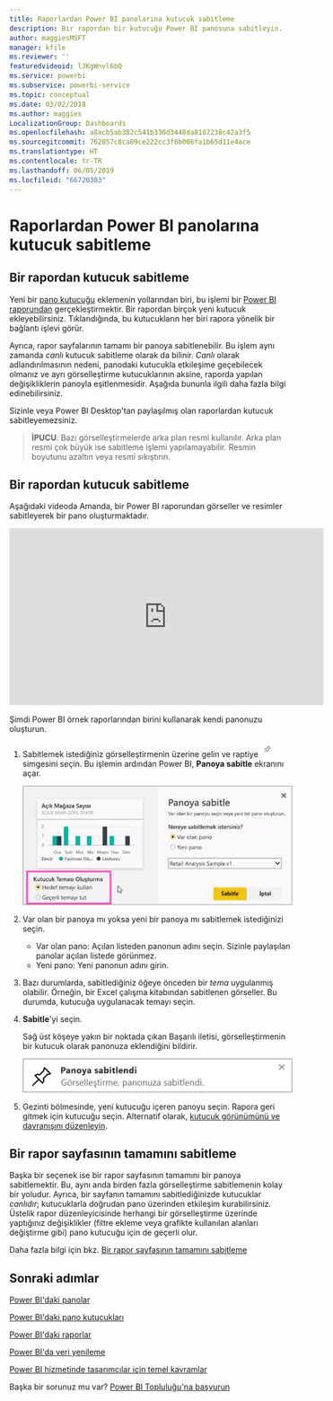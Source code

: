 ```yaml
---
title: Raporlardan Power BI panolarına kutucuk sabitleme
description: Bir rapordan bir kutucuğu Power BI panosuna sabitleyin.
author: maggiesMSFT
manager: kfile
ms.reviewer: ''
featuredvideoid: lJKgWnvl6bQ
ms.service: powerbi
ms.subservice: powerbi-service
ms.topic: conceptual
ms.date: 03/02/2018
ms.author: maggies
LocalizationGroup: Dashboards
ms.openlocfilehash: a8acb5ab382c541b330d3448da8187238c42a3f5
ms.sourcegitcommit: 762857c8ca09ce222cc3f8b006fa1b65d11e4ace
ms.translationtype: HT
ms.contentlocale: tr-TR
ms.lasthandoff: 06/05/2019
ms.locfileid: "66720303"
---
```

# <a name="pin-a-tile-to-a-power-bi-dashboard-from-a-report"></a>Raporlardan Power BI panolarına kutucuk sabitleme
## <a name="pinning-tiles-from-a-report"></a>Bir rapordan kutucuk sabitleme
Yeni bir [pano kutucuğu](consumer/end-user-tiles.md) eklemenin yollarından biri, bu işlemi bir [Power BI raporundan](consumer/end-user-reports.md) gerçekleştirmektir. Bir rapordan birçok yeni kutucuk ekleyebilirsiniz.  Tıklandığında, bu kutucukların her biri rapora yönelik bir bağlantı işlevi görür.

Ayrıca, rapor sayfalarının tamamı bir panoya sabitlenebilir.  Bu işlem aynı zamanda *canlı* kutucuk sabitleme olarak da bilinir.  *Canlı* olarak adlandırılmasının nedeni, panodaki kutucukla etkileşime geçebilecek olmanız ve ayrı görselleştirme kutucuklarının aksine, raporda yapılan değişikliklerin panoyla eşitlenmesidir. Aşağıda bununla ilgili daha fazla bilgi edinebilirsiniz.

Sizinle veya Power BI Desktop'tan paylaşılmış olan raporlardan kutucuk sabitleyemezsiniz. 

> **İPUCU**: Bazı görselleştirmelerde arka plan resmi kullanılır. Arka plan resmi çok büyük ise sabitleme işlemi yapılamayabilir.  Resmin boyutunu azaltın veya resmi sıkıştırın.  
> 
> 

## <a name="pin-a-tile-from-a-report"></a>Bir rapordan kutucuk sabitleme
Aşağıdaki videoda Amanda, bir Power BI raporundan görseller ve resimler sabitleyerek bir pano oluşturmaktadır.

<iframe width="560" height="315" src="https://www.youtube.com/embed/lJKgWnvl6bQ" frameborder="0" allowfullscreen></iframe>

Şimdi Power BI örnek raporlarından birini kullanarak kendi panonuzu oluşturun.

1. Sabitlemek istediğiniz görselleştirmenin üzerine gelin ve raptiye ![](media/service-dashboard-pin-tile-from-report/pbi_pintile_small.png) simgesini seçin. Bu işlemin ardından Power BI, **Panoya sabitle** ekranını açar.
   
     ![Panoya sabitle penceresi](media/service-dashboard-pin-tile-from-report/pbi_themes2.png)
2. Var olan bir panoya mı yoksa yeni bir panoya mı sabitlemek istediğinizi seçin.
   
   * Var olan pano: Açılan listeden panonun adını seçin. Sizinle paylaşılan panolar açılan listede görünmez.
   * Yeni pano: Yeni panonun adını girin.
3. Bazı durumlarda, sabitlediğiniz öğeye önceden bir *tema* uygulanmış olabilir.  Örneğin, bir Excel çalışma kitabından sabitlenen görseller. Bu durumda, kutucuğa uygulanacak temayı seçin.
4. **Sabitle**'yi seçin.
   
   Sağ üst köşeye yakın bir noktada çıkan Başarılı iletisi, görselleştirmenin bir kutucuk olarak panonuza eklendiğini bildirir.
   
   ![başarılı iletisi](media/service-dashboard-pin-tile-from-report/pinsuccess.png)
5. Gezinti bölmesinde, yeni kutucuğu içeren panoyu seçin. Rapora geri gitmek için kutucuğu seçin. Alternatif olarak, [kutucuk görünümünü ve davranışını düzenleyin](service-dashboard-edit-tile.md).

## <a name="pin-an-entire-report-page"></a>Bir rapor sayfasının tamamını sabitleme
Başka bir seçenek ise bir rapor sayfasının tamamını bir panoya sabitlemektir. Bu, aynı anda birden fazla görselleştirme sabitlemenin kolay bir yoludur.  Ayrıca, bir sayfanın tamamını sabitlediğinizde kutucuklar *canlıdır*; kutucuklarla doğrudan pano üzerinden etkileşim kurabilirsiniz. Üstelik rapor düzenleyicisinde herhangi bir görselleştirme üzerinde yaptığınız değişiklikler (filtre ekleme veya grafikte kullanılan alanları değiştirme gibi) pano kutucuğu için de geçerli olur.  

Daha fazla bilgi için bkz. [Bir rapor sayfasının tamamını sabitleme](service-dashboard-pin-live-tile-from-report.md)

## <a name="next-steps"></a>Sonraki adımlar
[Power BI'daki panolar](consumer/end-user-dashboards.md)

[Power BI'daki pano kutucukları](consumer/end-user-tiles.md)

[Power BI'daki raporlar](consumer/end-user-reports.md)

[Power BI'da veri yenileme](refresh-data.md)

[Power BI hizmetinde tasarımcılar için temel kavramlar](service-basic-concepts.md)

Başka bir sorunuz mu var? [Power BI Topluluğu'na başvurun](http://community.powerbi.com/)

